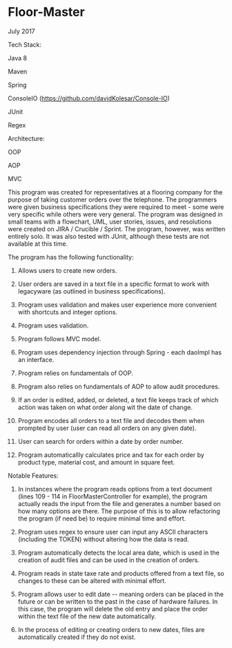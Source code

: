 # Floor-Master
July 2017

Tech Stack:

Java 8

Maven

Spring

ConsoleIO (https://github.com/davidKolesar/Console-IO)

JUnit

Regex


Architecture:

OOP 

AOP

MVC


This program was created for representatives at a flooring company for the purpose of taking customer orders over the telephone. The programmers were given business specifications they were required to meet - some were very specific while others were very general. The program was designed in small teams with a flowchart, UML, user stories, issues, and resolutions were created on JIRA / Crucible / Sprint. The program, however, was written entirely solo. It was also tested with JUnit, although these tests are not available at this time. 

The program has the following functionality:

1. Allows users to create new orders.

2. User orders are saved in a text file in a specific format to work with legacyware (as outlined in business specifications).

3. Program uses validation and makes user experience more convenient with shortcuts and integer options. 

4. Program uses validation. 

5. Program follows MVC model.

6. Program uses dependency injection through Spring - each daoImpl has an interface. 

7. Program relies on fundamentals of OOP.

8. Program also relies on fundamentals of AOP to allow audit procedures. 

9. If an order is edited, added, or deleted, a text file keeps track of which action was taken on what order along wit the date of change.

10. Program encodes all orders to a text file and decodes them when prompted by user (user can read all orders on any given date).

11. User can search for orders within a date by order number.

12. Program automaticallly calculates price and tax for each order by product type, material cost, and amount in square feet.   


Notable Features: 


1. In instances where the program reads options from a text document (lines 109 - 114 in FloorMasterController for example), the program actually reads the input from the file and generates a number based on how many options are there. The purpose of this is to allow refactoring the program (if need be) to require minimal time and effort.


2. Program uses regex to ensure user can input any ASCII characters (including the TOKEN) without altering how the data is read.


3. Program automatically detects the local area date, which is used in the creation of audit files and can be used in the creation of orders.  


4. Program reads in state taxe rate and products offered from a text file, so changes to these can be altered with minimal effort. 


5. Program allows user to edit date -- meaning orders can be placed in the future or can be written to the past in the case of hardware failures. In this case, the program will delete the old entry and place the order within the text file of the new date automatically. 


6. In the process of editing or creating orders to new dates, files are automatically created if they do not exist.
